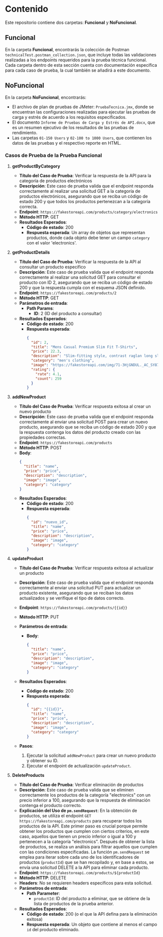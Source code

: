 # Contenido

Este repositorio contiene dos carpetas: **Funcional** y **NoFuncional**.

## Funcional

En la carpeta **Funcional**, encontrarás la colección de Postman `technicalTest.postman_collection.json`, que incluye todas las validaciones realizadas a los endpoints requeridos para la prueba técnica funcional. Cada carpeta dentro de esta sección cuenta con documentación específica para cada caso de prueba, la cual también se añadirá a este documento.

## NoFuncional

En la carpeta **NoFuncional**, encontrarás:
- El archivo de plan de pruebas de JMeter: `PruebaTecnica.jmx`, donde se encuentran las configuraciones realizadas para ejecutar las pruebas de carga y estrés de acuerdo a los requisitos especificados.
- El documento `Informe de Pruebas de Carga y Estrés de API.docx`, que es un resumen ejecutivo de los resultados de las pruebas de rendimiento.
- Las carpetas `01-150 Users` y `02-100 to 1000 Users`, que contienen los datos de las pruebas y el respectivo reporte en HTML.


### Casos de Prueba de la Prueba Funcional

1. **getProductByCategory**
   - **Título del Caso de Prueba**: Verificar la respuesta de la API para la categoría de productos electrónicos
   - **Descripción**: Este caso de prueba valida que el endpoint responda correctamente al realizar una solicitud GET a la categoría de productos electrónicos, asegurando que se reciba un código de estado 200 y que todos los productos pertenezcan a la categoría correcta.
   - **Endpoint**: `https://fakestoreapi.com/products/category/electronics`
   - **Método HTTP**: GET
   - **Resultados Esperados**:
     - **Código de estado**: 200
     - **Respuesta esperada**: Un array de objetos que representan productos, donde cada objeto debe tener un campo `category` con el valor 'electronics'.

2. **getProductDetails**
   - **Título del Caso de Prueba**: Verificar la respuesta de la API al consultar un producto específico
   - **Descripción**: Este caso de prueba valida que el endpoint responda correctamente al realizar una solicitud GET para consultar el producto con ID 2, asegurando que se reciba un código de estado 200 y que la respuesta cumpla con el esquema JSON definido.
   - **Endpoint**: `https://fakestoreapi.com/products/2`
   - **Método HTTP**: GET
   - **Parámetros de entrada**:
     - **Path Params**:
       - **ID**: 2 (ID del producto a consultar)
   - **Resultados Esperados**:
     - **Código de estado**: 200
     - **Respuesta esperada**:
       ```json
       {
         "id": 2,
         "title": "Mens Casual Premium Slim Fit T-Shirts",
         "price": 22.3,
         "description": "Slim-fitting style, contrast raglan long sleeve, three-button henley placket, light weight & soft fabric for breathable and comfortable wearing.",
         "category": "men's clothing",
         "image": "https://fakestoreapi.com/img/71-3HjGNDUL._AC_SY879._SX._UX._SY._UY_.jpg",
         "rating": {
           "rate": 4.1,
           "count": 259
         }
       }
       ```

3. **addNewProduct**
   - **Título del Caso de Prueba**: Verificar respuesta exitosa al crear un nuevo producto
   - **Descripción**: Este caso de prueba valida que el endpoint responda correctamente al enviar una solicitud POST para crear un nuevo producto, asegurando que se reciba un código de estado 200 y que la respuesta contenga los datos del producto creado con las propiedades correctas.
   - **Endpoint**: `https://fakestoreapi.com/products`
   - **Método HTTP**: POST
   - **Body**:
     ```json
     {
       "title": "name",
       "price": "price",
       "description": "description",
       "image": "image",
       "category": "category"
     }
     ```
   - **Resultados Esperados**:
     - **Código de estado**: 200
     - **Respuesta esperada**:
       ```json
       {
         "id": "nuevo_id",
         "title": "name",
         "price": "price",
         "description": "description",
         "image": "image",
         "category": "category"
       }
       ```

4. **updateProduct**
   - **Título del Caso de Prueba**: Verificar respuesta exitosa al actualizar un producto
   - **Descripción**: Este caso de prueba valida que el endpoint responda correctamente al enviar una solicitud PUT para actualizar un producto existente, asegurando que se reciban los datos actualizados y se verifique el tipo de datos correcto.
   - **Endpoint**: `https://fakestoreapi.com/products/{{id}}`
   - **Método HTTP**: PUT
   - **Parámetros de entrada**:
     - **Body**:
       ```json
       {
         "title": "name",
         "price": "price",
         "description": "description",
         "image": "image",
         "category": "category"
       }
       ```
   - **Resultados Esperados**:
     - **Código de estado**: 200
     - **Respuesta esperada**:
       ```json
       {
         "id": "{{id}}",
         "title": "name",
         "price": "price",
         "description": "description",
         "image": "image",
         "category": "category"
       }
       ```

   - **Pasos**:
     1. Ejecutar la solicitud `addNewProduct` para crear un nuevo producto y obtener su ID.
     2. Ejecutar el endpoint de actualización `updateProduct`.

5. **DeleteProducts**
   - **Título del Caso de Prueba**: Verificar eliminación de productos
   - **Descripción**: Este caso de prueba valida que se eliminen correctamente los productos de la categoría "electronics" con un precio inferior a 100, asegurando que la respuesta de eliminación contenga el producto correcto.
   - **Explicación del Uso de `pm.sendRequest`**:
     En la obtención de productos, se utiliza el endpoint `GET https://fakestoreapi.com/products` para recuperar todos los productos de la API. Este primer paso es crucial porque permite obtener los productos que cumplen con ciertos criterios, en este caso, aquellos que tienen un precio inferior o igual a 100 y pertenecen a la categoría "electronics". Después de obtener la lista de productos, se realiza un análisis para filtrar aquellos que cumplen con las condiciones especificadas. La función `pm.sendRequest` se emplea para iterar sobre cada uno de los identificadores de productos (`productId`) que se han recopilado y, en base a estos, se envía una solicitud DELETE a la API para eliminar cada producto.
   - **Endpoint**: `https://fakestoreapi.com/products/${productId}`
   - **Método HTTP**: DELETE
   - **Headers**: No se requieren headers específicos para esta solicitud.
   - **Parámetros de entrada**:
     - **Path Parameter**:
       - `productId`: ID del producto a eliminar, que se obtiene de la lista de productos de la prueba anterior.
   - **Resultados Esperados**:
     - **Código de estado**: 200 (o el que la API defina para la eliminación exitosa)
     - **Respuesta esperada**: Un objeto que contiene al menos el campo `id` del producto eliminado.


